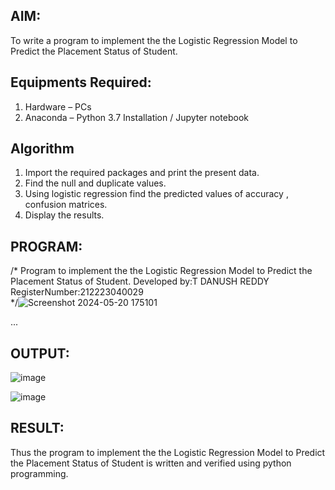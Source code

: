 ## AIM:
To write a program to implement the the Logistic Regression Model to Predict the Placement Status of Student.

## Equipments Required:
1. Hardware – PCs
2. Anaconda – Python 3.7 Installation / Jupyter notebook

## Algorithm
1. Import the required packages and print the present data.
2. Find the null and duplicate values.
3. Using logistic regression find the predicted values of accuracy , confusion matrices.
4. Display the results.

 
## PROGRAM:
/*
Program to implement the the Logistic Regression Model to Predict the Placement Status of Student.
Developed by:T DANUSH REDDY 
RegisterNumber:212223040029  
*/![Screenshot 2024-05-20 175101](https://github.com/danushreddy7/Implementation-of-Logistic-Regression-Model-to-Predict-the-Placement-Status-of-Student/assets/149035740/6b3ecaf0-ebea-4212-9735-afc3d2dc88d1)


...
## OUTPUT:
![image](https://github.com/danushreddy7/Implementation-of-Logistic-Regression-Model-to-Predict-the-Placement-Status-of-Student/assets/149035740/e81daab9-37a3-4cc9-bdaf-60937434d7ee)


![image](https://github.com/danushreddy7/Implementation-of-Logistic-Regression-Model-to-Predict-the-Placement-Status-of-Student/assets/149035740/04fc41e8-e74a-439e-9975-83f3a525c578)



## RESULT:
Thus the program to implement the the Logistic Regression Model to Predict the Placement Status of Student is written and verified using python programming.
